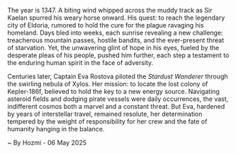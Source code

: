 
The year is 1347.  A biting wind whipped across the muddy track as Sir Kaelan spurred his weary horse onward.  His quest: to reach the legendary city of Eldoria, rumored to hold the cure for the plague ravaging his homeland.  Days bled into weeks, each sunrise revealing a new challenge: treacherous mountain passes, hostile bandits, and the ever-present threat of starvation.  Yet, the unwavering glint of hope in his eyes, fueled by the desperate pleas of his people, pushed him further, each step a testament to the enduring human spirit in the face of adversity.


Centuries later, Captain Eva Rostova piloted the *Stardust Wanderer* through the swirling nebula of Xylos.  Her mission: to locate the lost colony of Kepler-186f, believed to hold the key to a new energy source.  Navigating asteroid fields and dodging pirate vessels were daily occurrences, the vast, indifferent cosmos both a marvel and a constant threat.  But Eva, hardened by years of interstellar travel, remained resolute, her determination tempered by the weight of responsibility for her crew and the fate of humanity hanging in the balance.

~ By Hozmi - 06 May 2025

